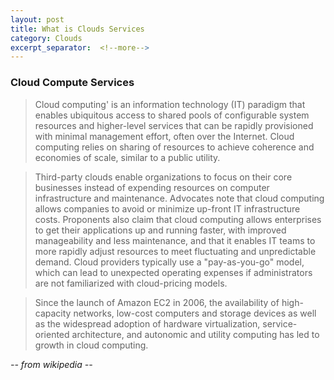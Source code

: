 ```yaml
---
layout: post
title: What is Clouds Services
category: Clouds
excerpt_separator:  <!--more-->
---
```


### Cloud Compute Services

> Cloud computing' is an information technology (IT) paradigm that enables ubiquitous access to shared pools of configurable system resources and higher-level services that can be rapidly provisioned with minimal management effort, often over the Internet. Cloud computing relies on sharing of resources to achieve coherence and economies of scale, similar to a public utility.

> Third-party clouds enable organizations to focus on their core businesses instead of expending resources on computer infrastructure and maintenance. Advocates note that cloud computing allows companies to avoid or minimize up-front IT infrastructure costs. Proponents also claim that cloud computing allows enterprises to get their applications up and running faster, with improved manageability and less maintenance, and that it enables IT teams to more rapidly adjust resources to meet fluctuating and unpredictable demand. Cloud providers typically use a "pay-as-you-go" model, which can lead to unexpected operating expenses if administrators are not familiarized with cloud-pricing models.

> Since the launch of Amazon EC2 in 2006, the availability of high-capacity networks, low-cost computers and storage devices as well as the widespread adoption of hardware virtualization, service-oriented architecture, and autonomic and utility computing has led to growth in cloud computing.

 _-- from wikipedia --_
